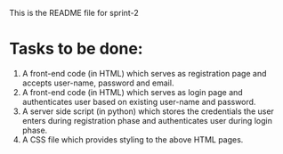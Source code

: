 This is the README file for sprint-2

# Tasks to be done:
1. A front-end code (in HTML) which serves as registration page and accepts user-name, password and email.
2. A front-end code (in HTML) which serves as login page and authenticates user based on existing user-name and password.
3. A server side script (in python) which stores the credentials the user enters during registration phase and authenticates user during login phase.
4. A CSS file which provides styling to the above HTML pages.
